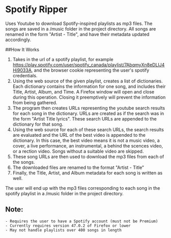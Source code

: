 # Spotify Ripper
Uses Youtube to download Spotify-inspired playlists as mp3 files. The songs are saved in a /music folder in the project directory. All songs are renamed in the form "Artist - Title", and have their metadata updated accordingly.

##How It Works
1. Takes in the url of a spotify playlist, for example <https://play.spotify.com/user/spotify_canada/playlist/7AbqmyXn8eDLIJ4Hi9033A>, and the browser cookie representing the user's spotify credentials.
2. Using the web source of the given playlist, creates a list of dictionaries. Each dictionary contains the information for one song, and includes their Title, Artist, Album, and Time. A Firefox window will open and close during this operation. Closing it preemptively will prevent the information from being gathered.
3. The program then creates URLs representing the youtube search results for each song in the dictionary. URLs are created as if the search was in the form "Artist Title lyrics". These search URLs are appended to the dictionary for that song.
4. Using the web source for each of these search URLs, the search results are evaluated and the URL of the best video is appended to the dictionary. In this case, the best video means it is not a music video, a cover, a live performance, an instrumental, a behind the scences video, or a rection video. Songs without a suitable video are skipped.
5. These song URLs are then used to download the mp3 files from each of the songs.
6. The downloaded files are renamed to the format "Artist - Title"
7. Finally, the Title, Artist, and Album metadata for each song is written as well.

The user will end up with the mp3 files corresponding to each song in the spotify playlist in a /music folder in the project directory.

## Note:
    - Requires the user to have a Spotify account (must not be Premium)
    - Currently requires version 47.0.2 of Firefox or lower
    - May not handle playlists over 400 songs in length
